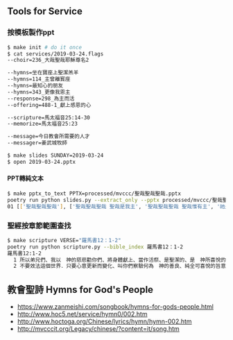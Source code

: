 ## Tools for Service

### 按模板製作ppt

```bash
$ make init # do it once
$ cat services/2019-03-24.flags
--choir=236_大哉聖哉耶穌尊名2

--hymns=坐在寶座上聖潔羔羊
--hymns=114_主曾離寳座
--hymns=最知心的朋友
--hymns=343_更像我恩主
--response=298_為主而活
--offering=488-1_獻上感恩的心

--scripture=馬太福音25:14-30
--memorize=馬太福音25:23

--message=今日教會所需要的人才
--messager=姜武城牧師

$ make slides SUNDAY=2019-03-24
$ open 2019-03-24.pptx
```

#### PPT轉純文本

```bash
$ make pptx_to_text PPTX=processed/mvccc/聖哉聖哉聖哉.pptx
poetry run python slides.py --extract_only --pptx processed/mvccc/聖哉聖哉聖哉.pptx
01 [['聖哉聖哉聖哉'], ['聖哉聖哉聖哉 聖哉是我主', '聖哉聖哉聖哉 聖哉惟有主', '祂是全能奇妙 愛四面環繞', '聖哉聖哉聖哉 聖哉是我主']]
```

### 聖經按章節範圍查找

```bash
$ make scripture VERSE="羅馬書12：1-2"
poetry run python scripture.py --bible_index 羅馬書12：1-2
羅馬書12:1-2
  1 所以弟兄們、我以　神的慈悲勸你們、將身體獻上、當作活祭、是聖潔的、是　神所喜悅的．你們如此事奉、乃是理所當然的。
  2 不要效法這個世界．只要心意更新而變化、叫你們察驗何為　神的善良、純全可喜悅的旨意。
```

## 教會聖詩 Hymns for God's People

* https://www.zanmeishi.com/songbook/hymns-for-gods-people.html
* http://www.hoc5.net/service/hymn0/002.htm
* http://www.hoctoga.org/Chinese/lyrics/hymn/hymn-002.htm
* http://mvcccit.org/Legacy/chinese/?content=it/song.htm
